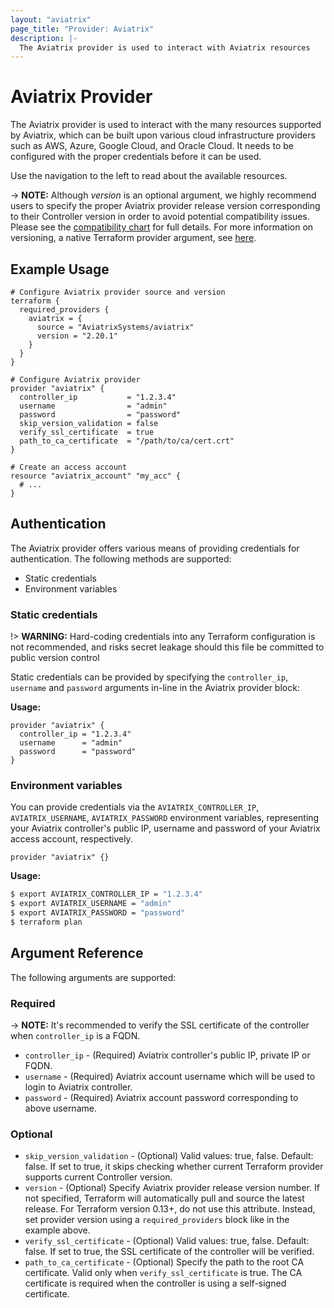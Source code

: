 ```yaml
---
layout: "aviatrix"
page_title: "Provider: Aviatrix"
description: |-
  The Aviatrix provider is used to interact with Aviatrix resources
---
```


# Aviatrix Provider

The Aviatrix provider is used to interact with the many resources supported by Aviatrix, which can be built upon various cloud infrastructure providers such as AWS, Azure, Google Cloud, and Oracle Cloud. It needs to be configured with the proper credentials before it can be used.

Use the navigation to the left to read about the available resources.

-> **NOTE:** Although *version* is an optional argument, we highly recommend users to specify the proper Aviatrix provider release version corresponding to their Controller version in order to avoid potential compatibility issues. Please see the [compatibility chart](https://www.terraform.io/docs/providers/aviatrix/guides/release-compatibility.html) for full details. For more information on versioning, a native Terraform provider argument, see [here](https://www.terraform.io/docs/configuration/providers.html#version-provider-versions).


## Example Usage

```hcl
# Configure Aviatrix provider source and version
terraform {
  required_providers {
    aviatrix = {
      source = "AviatrixSystems/aviatrix"
      version = "2.20.1"
    }
  }
}

# Configure Aviatrix provider
provider "aviatrix" {
  controller_ip           = "1.2.3.4"
  username                = "admin"
  password                = "password"
  skip_version_validation = false
  verify_ssl_certificate  = true
  path_to_ca_certificate  = "/path/to/ca/cert.crt"
}

# Create an access account
resource "aviatrix_account" "my_acc" {
  # ...
}
```

## Authentication

The Aviatrix provider offers various means of providing credentials for authentication. The following methods are supported:

* Static credentials
* Environment variables

### Static credentials
!> **WARNING:** Hard-coding credentials into any Terraform configuration is not recommended, and risks secret leakage should this file be committed to public version control

Static credentials can be provided by specifying the `controller_ip`, `username` and `password` arguments in-line in the Aviatrix provider block:

**Usage:**

```hcl
provider "aviatrix" {
  controller_ip = "1.2.3.4"
  username      = "admin"
  password      = "password"
}
```

### Environment variables
You can provide credentials via the `AVIATRIX_CONTROLLER_IP`, `AVIATRIX_USERNAME`, `AVIATRIX_PASSWORD` environment variables, representing your Aviatrix controller's public IP, username and password of your Aviatrix access account, respectively.

```hcl
provider "aviatrix" {}
```

**Usage:**

```sh
$ export AVIATRIX_CONTROLLER_IP = "1.2.3.4"
$ export AVIATRIX_USERNAME = "admin"
$ export AVIATRIX_PASSWORD = "password"
$ terraform plan
```

## Argument Reference

The following arguments are supported:

### Required

-> **NOTE:** It's recommended to verify the SSL certificate of the controller when `controller_ip` is a FQDN.

* `controller_ip` - (Required) Aviatrix controller's public IP, private IP or FQDN.
* `username` - (Required) Aviatrix account username which will be used to login to Aviatrix controller.
* `password` - (Required) Aviatrix account password corresponding to above username.

### Optional
* `skip_version_validation` - (Optional) Valid values: true, false. Default: false. If set to true, it skips checking whether current Terraform provider supports current Controller version.
* `version` - (Optional) Specify Aviatrix provider release version number. If not specified, Terraform will automatically pull and source the latest release. For Terraform version 0.13+, do not use this attribute. Instead, set provider version using a `required_providers` block like in the example above.
* `verify_ssl_certificate` - (Optional) Valid values: true, false. Default: false. If set to true, the SSL certificate of the controller will be verified.
* `path_to_ca_certificate` - (Optional) Specify the path to the root CA certificate. Valid only when `verify_ssl_certificate` is true. The CA certificate is required when the controller is using a self-signed certificate.
